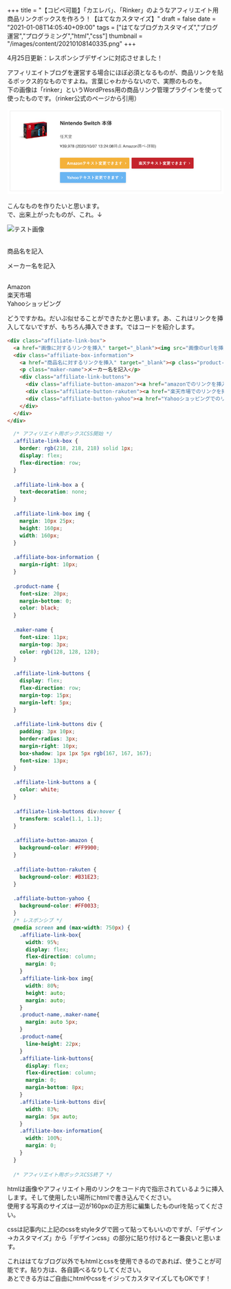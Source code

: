 +++
title = "【コピペ可能】「カエレバ」、「Rinker」のようなアフィリエイト用商品リンクボックスを作ろう！【はてなカスタマイズ】"
draft = false
date = "2021-01-08T14:05:40+09:00"
tags = ["はてなブログカスタマイズ","ブログ運営","プログラミング","html","css"]
thumbnail = "/images/content/20210108140335.png"
+++

<p><p>4月25日更新：レスポンシブデザインに対応させました！</p><p>アフィリエイトブログを運営する場合にほぼ必須となるものが、商品リンクを貼るボックス的なものですよね。言葉じゃわからないので、実際のものを。 <br />
下の画像は「rinker」というWordPress用の商品リンク管理プラグインを使って使ったものです。（rinker公式のページから引用）</p><p><img src="/images/content/20210108131158.png" alt="f:id:pocopota:20210108131158p:plain" title="" class="hatena-fotolife" itemprop="image" /></p><p>こんなものを作りたいと思います。 <br />で、出来上がったものが、これ。↓</p><div class="affiliate-link-box"><a target="_blank"><img src="https://m.media-amazon.com/images/I/41M2oGkWAnL._SL160_.jpg" title="テスト画像" /></a><br />
<div class="affiliate-box-information"><br />
<p class="product-name">商品名を記入</p><p class="maker-name">メーカー名を記入</p><div class="affiliate-link-buttons"><br />
<div class="affiliate-button-amazon"><a target="_blank">Amazon</a></div><div class="affiliate-button-rakuten"><a target="_blank">楽天市場</a></div><div class="affiliate-button-yahoo"><a target="_blank">Yahooショッピング</a></div></div></div></div></p><p><p>どうですかね。だいぶ似せることができたかと思います。あ、これはリンクを挿入してないですが、もちろん挿入できます。ではコードを紹介します。</p></p>

```html
<div class="affiliate-link-box">
  <a href="画像に対するリンクを挿入" target="_blank"><img src="画像のurlを挿入" title="画像タイトルを記入"></a>
  <div class="affiliate-box-information">
    <a href="商品名に対するリンクを挿入" target="_blank"><p class="product-name">商品名を記入</p></a>
    <p class="maker-name">メーカー名を記入</p>
    <div class="affiliate-link-buttons">
      <div class="affiliate-button-amazon"><a href="amazonでのリンクを挿入" target="_blank">Amazon</a></div>
      <div class="affiliate-button-rakuten"><a href="楽天市場でのリンクを挿入" target="_blank">楽天市場</a></div>
      <div class="affiliate-button-yahoo"><a href="Yahooショッピングでのリンクを挿入" target="_blank">Yahooショッピング</a></div>
    </div>
  </div>
</div>
```

```css
  /* アフィリエイト用ボックスCSS開始 */
  .affiliate-link-box {
    border: rgb(218, 218, 218) solid 1px;
    display: flex;
    flex-direction: row;
  }

  .affiliate-link-box a {
    text-decoration: none;
  }

  .affiliate-link-box img {
    margin: 10px 25px;
    height: 160px;
    width: 160px;
  }

  .affiliate-box-information {
    margin-right: 10px;
  }

  .product-name {
    font-size: 20px;
    margin-bottom: 0;
    color: black;
  }

  .maker-name {
    font-size: 11px;
    margin-top: 3px;
    color: rgb(128, 128, 128);
  }

  .affiliate-link-buttons {
    display: flex;
    flex-direction: row;
    margin-top: 15px;
    margin-left: 5px;
  }

  .affiliate-link-buttons div {
    padding: 3px 10px;
    border-radius: 3px;
    margin-right: 10px;
    box-shadow: 1px 1px 5px rgb(167, 167, 167);
    font-size: 13px;
  }

  .affiliate-link-buttons a {
    color: white;
  }

  .affiliate-link-buttons div:hover {
    transform: scale(1.1, 1.1);
  }

  .affiliate-button-amazon {
    background-color: #FF9900;
  }

  .affiliate-button-rakuten {
    background-color: #B31E23;
  }

  .affiliate-button-yahoo {
    background-color: #FF0033;
  }
  /* レスポンシブ */
  @media screen and (max-width: 750px) {
    .affiliate-link-box{
      width: 95%;
      display: flex;
      flex-direction: column;
      margin: 0;
    }
    .affiliate-link-box img{
      width: 80%;
      height: auto;
      margin: auto;
    }
    .product-name,.maker-name{
      margin: auto 5px;
    }
    .product-name{
      line-height: 22px;
    }
    .affiliate-link-buttons{
      display: flex;
      flex-direction: column;
      margin: 0;
      margin-bottom: 8px;
    }
    .affiliate-link-buttons div{
      width: 83%;
      margin: 5px auto;
    }
    .affiliate-box-information{
      width: 100%;
      margin: 0;
    }
  }

  /* アフィリエイト用ボックスCSS終了 */
```

<p>htmlは画像やアフィリエイト用のリンクをコード内で指示されているように挿入します。そして使用したい場所にhtmlで書き込んでください。<br />
使用する写真のサイズは一辺が160pxの正方形に編集したものurlを貼ってください。</p><p>cssは記事内に上記のcssをstyleタグで囲って貼ってもいいのですが、「デザイン→カスタマイズ」から「デザインcss」の部分に貼り付けると一番良いと思います。</p><p>これははてなブログ以外でもhtmlとcssを使用できるのであれば、使うことが可能です。貼り方は、各自調べるなりしてください。<br />
あとできる方はご自由にhtmlやcssをイジってカスタマイズしてもOKです！</p>
